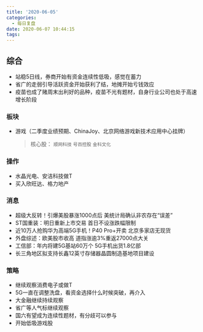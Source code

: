 ```yaml
---
title: '2020-06-05'
categories:
  - 每日复盘
date: 2020-06-07 10:44:15
tags:
---
```

## 综合

- 站稳5日线，券商开始有资金连续性低吸，感觉在蓄力
- 省广的走弱引导活跃资金开始获利了结，地摊开始亏钱效应
- 疫苗也成了赌周末出利好的品种，疫苗不光有题材，自身行业公司也处于高速增长阶段

### 板块

- 游戏（二季度业绩预期、ChinaJoy、北京网络游戏新技术应用中心挂牌）
  > 核心股： `顺网科技` `号百控股` `金科文化`

### 操作

- 水晶光电、安洁科技做T
- 买入欣旺达、格力地产

### 消息

- 超级大反转！引爆美股暴涨1000点后 美统计局确认非农存在“误差”
- ST国重装：明日重新上市交易 首日不设涨跌幅限制
- 近10万人抢购华为高端5G手机！P40 Pro+开卖 北京多家店无现货
- 外盘综述：欧美股市收高 道指涨逾3%重返27000点大关
- 工信部：年内将建5G基站60万个 5G手机出货1.8亿部
- 长三角地区拟支持长鑫12英寸存储器晶圆制造基地项目建设

### 策略

- 继续观察消费电子或做T
- 5G一直在调整洗盘，看资金选择什么时候突破，再介入
- 大金融继续持续观察
- 省广等人气标继续观察
- 国六有望成为连续性题材，有分歧可以参与
- 开始低吸游戏股

